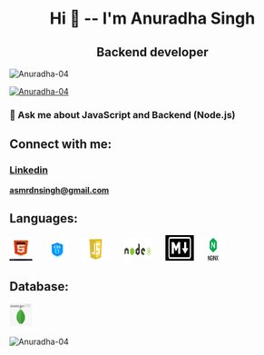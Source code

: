 <h1 align="center">Hi 👋 -- I'm Anuradha Singh</h1>
<h2 align="center">Backend developer</h2>
 
<p align="left"> <img src="https://komarev.com/ghpvc/?username=Anuradha-04&label=Profile%20views&color=0e75b6&style=flat" alt="Anuradha-04" /> </p>

<p align="left"> <a href="https://github.com/ryo-ma/github-profile-trophy"><img src="https://github-profile-trophy.vercel.app/?username=DNSingh-15" alt="Anuradha-04" /></a> </p>

### 💬 Ask me about **JavaScript and Backend (Node.js)**

## Connect with me:

<h3> <a href="https://www.linkedin.com/in/d-n-singh-49b85b1b2/">Linkedin</a> </h3>  
 
**asmrdnsingh@gmail.com**


## Languages:

<img src="html.jpg" alt="Girl in a jacket" width="40" height="40"> &nbsp;&nbsp;&nbsp;&nbsp;
<img src="css.jpg" alt="Girl in a jacket" width="40" height="40"> &nbsp;&nbsp;&nbsp;&nbsp;
<img src="js.png" alt="Girl in a jacket" width="50" height="40"> &nbsp;&nbsp;&nbsp;&nbsp;
<img src="node.png" alt="Girl in a jacket" width="50" height="40"> &nbsp;&nbsp;&nbsp;&nbsp;
<img src="markdown.png" alt="Girl in a jacket" width="50" height="45"> &nbsp;&nbsp;
<img src="NGINX.png" alt="Girl in a jacket" width="40" height="40">

## Database:
<img src="mongodb.png" alt="Girl in a jacket" width="40" height="40">


<p><img align="center" src="https://github-readme-stats.vercel.app/api/top-langs?username=DNSingh-15&show_icons=true&locale=en&layout=compact" alt="Anuradha-04" /></p>
